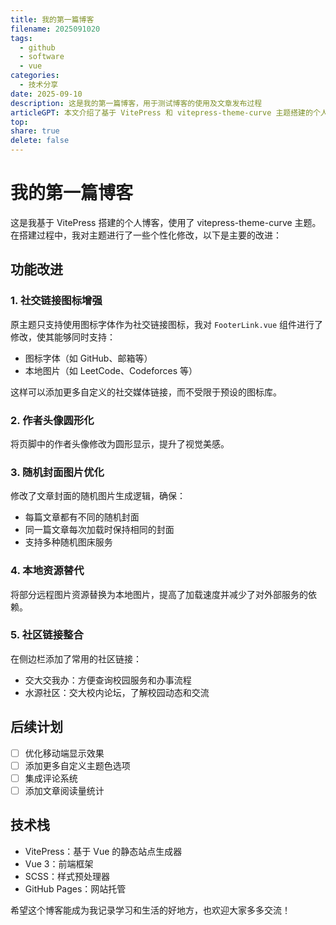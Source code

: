 ```yaml
---  
title: 我的第一篇博客
filename: 2025091020  
tags:
  - github 
  - software
  - vue 
categories:  
  - 技术分享  
date: 2025-09-10  
description: 这是我的第一篇博客，用于测试博客的使用及文章发布过程
articleGPT: 本文介绍了基于 VitePress 和 vitepress-theme-curve 主题搭建的个人博客及其个性化修改。主要改进包括：社交链接图标支持本地图片、作者头像圆形化、随机封面图片优化、本地资源替代远程资源，以及整合交大交我办和水源社区链接。文章还列出了后续开发计划和使用的技术栈，展示了博客的功能特点和未来发展方向。
top:   
share: true
delete: false
---  
```


# 我的第一篇博客

这是我基于 VitePress 搭建的个人博客，使用了 vitepress-theme-curve 主题。在搭建过程中，我对主题进行了一些个性化修改，以下是主要的改进：

## 功能改进

### 1. 社交链接图标增强

原主题只支持使用图标字体作为社交链接图标，我对 `FooterLink.vue` 组件进行了修改，使其能够同时支持：
- 图标字体（如 GitHub、邮箱等）
- 本地图片（如 LeetCode、Codeforces 等）

这样可以添加更多自定义的社交媒体链接，而不受限于预设的图标库。

### 2. 作者头像圆形化

将页脚中的作者头像修改为圆形显示，提升了视觉美感。

### 3. 随机封面图片优化

修改了文章封面的随机图片生成逻辑，确保：
- 每篇文章都有不同的随机封面
- 同一篇文章每次加载时保持相同的封面
- 支持多种随机图床服务

### 4. 本地资源替代

将部分远程图片资源替换为本地图片，提高了加载速度并减少了对外部服务的依赖。

### 5. 社区链接整合

在侧边栏添加了常用的社区链接：
- 交大交我办：方便查询校园服务和办事流程
- 水源社区：交大校内论坛，了解校园动态和交流

## 后续计划

- [ ] 优化移动端显示效果
- [ ] 添加更多自定义主题色选项
- [ ] 集成评论系统
- [ ] 添加文章阅读量统计

## 技术栈

- VitePress：基于 Vue 的静态站点生成器
- Vue 3：前端框架
- SCSS：样式预处理器
- GitHub Pages：网站托管

希望这个博客能成为我记录学习和生活的好地方，也欢迎大家多多交流！


